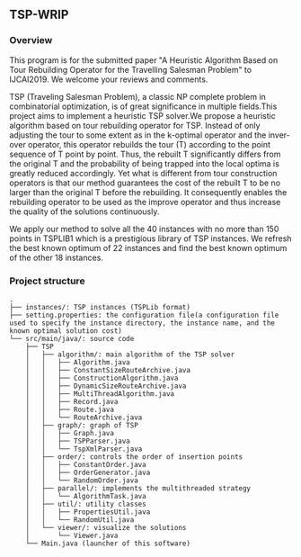 ## TSP-WRIP

### Overview
This program is for the submitted paper "A Heuristic Algorithm Based on Tour Rebuilding Operator for the Travelling Salesman Problem" to IJCAI2019. We welcome your reviews and comments.

TSP (Traveling Salesman Problem), a classic NP complete problem in combinatorial optimization, is of great significance in multiple fields.This project aims to implement a heuristic TSP solver.We propose a heuristic algorithm based on tour rebuilding operator for TSP. Instead of only adjusting the tour to some extent as in the k-optimal operator and the inver-over operator, this operator rebuilds the tour (T) according to the point sequence of T point by point. Thus, the rebuilt T significantly differs from the original T and the probability of being trapped into the local optima is greatly reduced accordingly. Yet what is different from tour construction operators is that our method guarantees the cost of the rebuilt T to be no larger than the original T before the rebuilding. It consequently enables the rebuilding operator to be used as the improve operator and thus increase the quality of the solutions continuously.

We apply our method to solve all the 40 instances with no more than 150 points in TSPLIB1 which is a prestigious library of TSP instances. We refresh the best known optimum of 22 instances and find the best known optimum of the other 18 instances.

### Project structure
<pre><code>.
├── instances/: TSP instances (TSPLib format)
├── setting.properties: the configuration file(a configuration file used to specify the instance directory, the instance name, and the known optimal solution cost)
└── src/main/java/: source code
    ├── TSP
    │   ├── algorithm/: main algorithm of the TSP solver
    │   │   ├── Algorithm.java
    │   │   ├── ConstantSizeRouteArchive.java
    │   │   ├── ConstructionAlgorithm.java
    │   │   ├── DynamicSizeRouteArchive.java
    │   │   ├── MultiThreadAlgorithm.java
    │   │   ├── Record.java
    │   │   ├── Route.java
    │   │   └── RouteArchive.java
    │   ├── graph/: graph of TSP
    │   │   ├── Graph.java
    │   │   ├── TSPParser.java
    │   │   └── TspXmlParser.java
    │   ├── order/: controls the order of insertion points
    │   │   ├── ConstantOrder.java
    │   │   ├── OrderGenerator.java
    │   │   └── RandomOrder.java
    │   ├── parallel/: implements the multithreaded strategy
    │   │   └── AlgorithmTask.java
    │   ├── util/: utility classes
    │   │   ├── PropertiesUtil.java
    │   │   └── RandomUtil.java
    │   └── viewer/: visualize the solutions
    │       └── Viewer.java
    └── Main.java (launcher of this software)
</code></pre>
